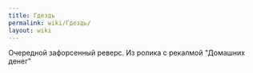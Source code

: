 ```yaml
---
title: Гдездь
permalink: wiki/Гдездь/
layout: wiki
---
```


Очередной зафорсенный реверс. Из ролика с рекалмой "Домашних денег"
